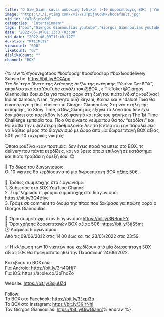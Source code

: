 ```yaml
---
title: "Ο Giw_Giann κάνει unboxing Ινδικό! (+10 Δωροεπιταγές BOX) | You've Got BOX: The 1st Time Challenge"
image: "https:\/\/i.ytimg.com\/vi\/YuTp5jnCc6M\/hqdefault.jpg"
vid_id: "YuTp5jnCc6M"
categories: "Entertainment"
tags: ["box","Giorgos Giannoulias youtube","Giorgos Giannoulias youtube channel"]
date: "2022-06-10T01:13:37+03:00"
vid_date: "2022-06-09T11:00:12Z"
duration: "PT11M11S"
viewcount: "690"
likeCount: "67"
dislikeCount: ""
channel: "BOX"
---
```

{% raw %}#youvegotbox #boxfoodgr #boxfoodapp #boxfooddelivery<br />Subscribe: <a rel="nofollow" target="blank" href="https://bit.ly/BOXApp">https://bit.ly/BOXApp</a> <br />Στο δεύτερο βίντεο της δεύτερης σεζόν της εκπομπής “You’ve Got BOX”, αποκλειστικά στο YouTube κανάλι του @BOX , ο TikToker @Giorgos Giannoulias δοκιμάζει για πρώτη φορά στη ζωή  του πιάτα Ινδικής κουζίνας! Indian Samosa, Naan, τηγανητό ρύζι Biryani, Korma και Vindaloo! Ποια θα είναι άραγε η final choice του Giorgos Giannoulias; Στη νέα στήλη της εκπομπής, το Story Time, ο Giw_Giann μας εξηγεί το λόγο που δεν έχει δοκιμάσει στο παρελθόν Ινδικό φαγητό και πώς του φάνηκε η The 1st Time Challenge εμπειρία του. Ποιο θα είναι το γεύμα που θα τον “κερδίσει” και θα λάβει την υψηλότερη βαθμολογία; Δες το βίντεο και μην παραλείψεις να λάβεις μέρος στο διαγωνισμό με δώρο από μία δωροεπιταγή BOX αξίας 50€ για 10 τυχερούς νικητές!<br /><br />Όποια κουζίνα κι αν προτιμάς, δεν έχεις παρά να μπεις στο ΒΟΧ, το delivery που πάντα κερδίζεις, και να βρεις όποια επιλογή σε κατάστημα και πιάτο τραβάει η όρεξή σου! 😉<br /><br />🎁 Το δώρο του διαγωνισμού: <br />Οι 10 νικητές θα κερδίσουν από μία δωροεπιταγή BOX αξίας 50€.<br /><br />📌 Τρόπος συμμετοχής στο διαγωνισμό: <br />1. Subscribe στο ΒΟΧ YouTube Channel <br />2. Συμπλήρωσε τη φόρμα συμμετοχής στο διαγωνισμό: <a rel="nofollow" target="blank" href="https://bit.ly/3Q4tHyc">https://bit.ly/3Q4tHyc</a> <br />3. Γράψε σε comment το όνομα της πίτας που δοκίμασε για πρώτη φορά ο Giorgos Giannoulias.<br /><br />📌 Όροι συμμετοχής στον διαγωνισμό: <a rel="nofollow" target="blank" href="https://bit.ly/3NBqmEY">https://bit.ly/3NBqmEY</a> <br />📌 Όροι χρήσης δωροεπιταγών BOX αξίας 50€: <a rel="nofollow" target="blank" href="https://bit.ly/3tjS5mt">https://bit.ly/3tjS5mt</a> <br />🕑 Διάρκεια διαγωνισμού: <br />Από τις 09/06/2022 στις 14:00​ έως και τις 23/06/2022 στις 23:59​. <br /><br />✅ Η κλήρωση των 10 νικητών που κερδίζουν από μία δωροεπιταγή BOX αξίας 50€ θα πραγματοποιηθεί την Παρασκευή 24/06/2022.<br /><br />Κατέβασε το BOX εδώ: <br />Για Android: <a rel="nofollow" target="blank" href="https://bit.ly/3m4QHj7">https://bit.ly/3m4QHj7</a> <br />Για iOS: <a rel="nofollow" target="blank" href="https://apple.co/3pThoZo">https://apple.co/3pThoZo</a> <br /><br />Website: <a rel="nofollow" target="blank" href="https://bit.ly/3sjuUZd">https://bit.ly/3sjuUZd</a> <br /><br />Follow:<br />To BΟΧ στο Facebook: <a rel="nofollow" target="blank" href="https://bit.ly/33xpi3b">https://bit.ly/33xpi3b</a> <br />Το BOX στο Instagram: <a rel="nofollow" target="blank" href="https://bit.ly/3GIrNhi">https://bit.ly/3GIrNhi</a> <br />Τον Giorgos Giannoulias: <a rel="nofollow" target="blank" href="https://bit.ly/GiwGiann">https://bit.ly/GiwGiann</a>{% endraw %}
